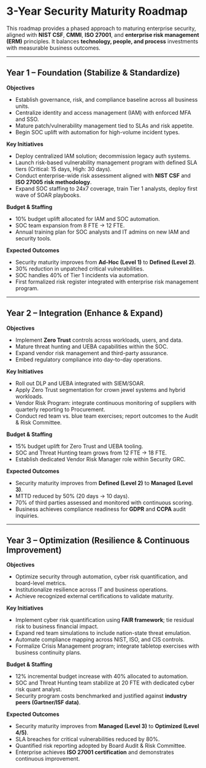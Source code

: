 # 3-Year Security Maturity Roadmap

This roadmap provides a phased approach to maturing enterprise security, aligned with **NIST CSF**, **CMMI**, **ISO 27001**, and **enterprise risk management (ERM)** principles. It balances **technology, people, and process** investments with measurable business outcomes.

---

## Year 1 – Foundation (Stabilize & Standardize)

**Objectives**
* Establish governance, risk, and compliance baseline across all business units.
* Centralize identity and access management (IAM) with enforced MFA and SSO.
* Mature patch/vulnerability management tied to SLAs and risk appetite.
* Begin SOC uplift with automation for high-volume incident types.

**Key Initiatives**
* Deploy centralized IAM solution; decommission legacy auth systems.
* Launch risk-based vulnerability management program with defined SLA tiers (Critical: 15 days, High: 30 days).
* Conduct enterprise-wide risk assessment aligned with **NIST CSF** and **ISO 27005 risk methodology**.
* Expand SOC staffing to 24x7 coverage, train Tier 1 analysts, deploy first wave of SOAR playbooks.

**Budget & Staffing**
* 10% budget uplift allocated for IAM and SOC automation.
* SOC team expansion from 8 FTE → 12 FTE.
* Annual training plan for SOC analysts and IT admins on new IAM and security tools.

**Expected Outcomes**
* Security maturity improves from **Ad-Hoc (Level 1)** to **Defined (Level 2)**.
* 30% reduction in unpatched critical vulnerabilities.
* SOC handles 40% of Tier 1 incidents via automation.
* First formalized risk register integrated with enterprise risk management program.
---

## Year 2 – Integration (Enhance & Expand)

**Objectives**
* Implement **Zero Trust** controls across workloads, users, and data.
* Mature threat hunting and UEBA capabilities within the SOC.
* Expand vendor risk management and third-party assurance.
* Embed regulatory compliance into day-to-day operations.

**Key Initiatives**
* Roll out DLP and UEBA integrated with SIEM/SOAR.
* Apply Zero Trust segmentation for crown jewel systems and hybrid workloads.
* Vendor Risk Program: integrate continuous monitoring of suppliers with quarterly reporting to Procurement.
* Conduct red team vs. blue team exercises; report outcomes to the Audit & Risk Committee.

**Budget & Staffing**
* 15% budget uplift for Zero Trust and UEBA tooling.
* SOC and Threat Hunting team grows from 12 FTE → 18 FTE.
* Establish dedicated Vendor Risk Manager role within Security GRC.

**Expected Outcomes**
* Security maturity improves from **Defined (Level 2)** to **Managed (Level 3)**.
* MTTD reduced by 50% (20 days → 10 days).
* 70% of third parties assessed and monitored with continuous scoring.
* Business achieves compliance readiness for **GDPR** and **CCPA** audit inquiries.

---

## Year 3 – Optimization (Resilience & Continuous Improvement)

**Objectives**
* Optimize security through automation, cyber risk quantification, and board-level metrics.
* Institutionalize resilience across IT and business operations.
* Achieve recognized external certifications to validate maturity.

**Key Initiatives**
* Implement cyber risk quantification using **FAIR framework**; tie residual risk to business financial impact.
* Expand red team simulations to include nation-state threat emulation.
* Automate compliance mapping across NIST, ISO, and CIS controls.
* Formalize Crisis Management program; integrate tabletop exercises with business continuity plans.

**Budget & Staffing**
* 12% incremental budget increase with 40% allocated to automation.
* SOC and Threat Hunting team stabilize at 20 FTE with dedicated cyber risk quant analyst.
* Security program costs benchmarked and justified against **industry peers (Gartner/ISF data)**.

**Expected Outcomes**
* Security maturity improves from **Managed (Level 3)** to **Optimized (Level 4/5)**.
* SLA breaches for critical vulnerabilities reduced by 80%.
* Quantified risk reporting adopted by Board Audit & Risk Committee.
* Enterprise achieves **ISO 27001 certification** and demonstrates continuous improvement.
